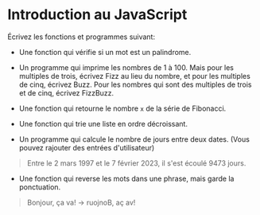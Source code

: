 # Introduction au JavaScript

Écrivez les fonctions et programmes suivant:

- Une fonction qui vérifie si un mot est un palindrome.

- Un programme qui imprime les nombres de 1 à 100. Mais pour les multiples de trois, écrivez Fizz au lieu du nombre, et pour les multiples de cinq, écrivez Buzz. Pour les nombres qui sont des multiples de trois et de cinq, écrivez FizzBuzz.

- Une fonction qui retourne le nombre `x` de la série de Fibonacci.

- Une fonction qui trie une liste en ordre décroissant.

- Un programme qui calcule le nombre de jours entre deux dates. (Vous pouvez rajouter des entrées d'utilisateur)

>Entre le 2 mars 1997 et le 7 février 2023, il s'est écoulé 9473 jours.

- Une fonction qui reverse les mots dans une phrase, mais garde la ponctuation.

>Bonjour, ça va! -> ruojnoB, aç av!